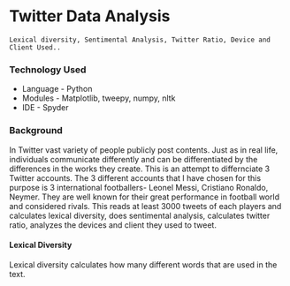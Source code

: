 # Twitter Data Analysis
    Lexical diversity, Sentimental Analysis, Twitter Ratio, Device and Client Used..

### Technology Used
* Language - Python
* Modules - Matplotlib, tweepy, numpy, nltk
* IDE - Spyder

### Background
In Twitter vast variety of people publicly post contents. Just as in real life, individuals communicate differently and can be differentiated by the differences in the works they create. This is an attempt to differnciate 3 Twitter accounts. The 3 different accounts that I have chosen for this purpose is 3 international footballers- Leonel Messi, Cristiano Ronaldo, Neymer. They are well known for their great performance in football world and considered rivals. This reads at least 3000 tweets of each players and calculates lexical diversity, does sentimental analysis, calculates twitter ratio, analyzes the devices and client they used to tweet. 


#### Lexical Diversity
Lexical diversity calculates how many different words that are used in the text. 





